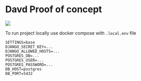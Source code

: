 # Davd Proof of concept

![](https://github.com/di2pro/initial_project/workflows/CI/badge.svg)

To run project locally use docker compose with `.local.env` file
```.env
SETTINGS=base
DJANGO_SECRET_KEY=...
DJANGO_ALLOWED_HOSTS=...
POSTGRES_DB=...
POSTGRES_USER=...
POSTGRES_PASSWORD=...
DB_HOST=postgres
DB_PORT=5432
```
